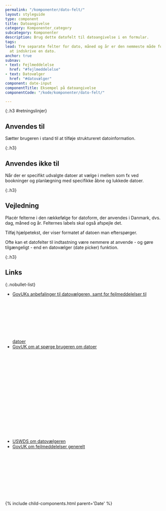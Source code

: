 ```yaml
---
permalink: "/komponenter/dato-felt/"
layout: styleguide
type: component
title: Datoangivelse
category: Komponenter_category
subcategory: Komponenter
description: Brug dette datofelt til datoangivelse i en formular.
tags: 
lead: Tre separate felter for dato, måned og år er den nemmeste måde for brugeren
  at indskrive en dato.
anchor: true
subnav:
- text: Fejlmeddelelse
  href: "#fejlmeddelelse"
- text: Datovælger
  href: "#datovælger"
component: date-input
componentTitle: Eksempel på datoangivelse
componentCode: "/kode/komponenter/dato-felt/"

---
```

{:.h3 #retningslinjer}

## Anvendes til

Sætter brugeren i stand til at tilføje struktureret datoinformation.

{:.h3}

## Anvendes ikke til

Når der er specifikt udvalgte datoer at vælge i mellem som fx ved bookninger og planlægning med specifikke åbne og lukkede datoer.

{:.h3}

## Vejledning

Placér felterne i den rækkefølge for datoform, der anvendes i Danmark, dvs. dag, måned og år. Felternes labels skal også afspejle det.

Tilføj hjælpetekst, der viser formatet af datoen man efterspørger.

Ofte kan et datofelter til indtastning være nemmere at anvende - og gøre tilgængeligt - end en datovælger (date picker) funktion.

{:.h3}

## Links

{:.nobullet-list}

* <a href="https://design-system.service.gov.uk/components/date-input/" class="icon-link">GovUKs anbefalinger til datovælgeren, samt for fejlmeddelelser til datoer<svg class="icon-svg" focusable="false" aria-hidden="true" tabindex="-1"><use xlink:href="#open-in-new"></use></svg></a>
* <a href="https://design-system.service.gov.uk/patterns/dates/" class="icon-link">GovUK om at spørge brugeren om datoer<svg class="icon-svg" focusable="false" aria-hidden="true" tabindex="-1"><use xlink:href="#open-in-new"></use></svg></a>
* <a href="https://v2.designsystem.digital.gov/components/form-controls/#date-input" class="icon-link">USWDS om datovælgeren<svg class="icon-svg" focusable="false" aria-hidden="true" tabindex="-1"><use xlink:href="#open-in-new"></use></svg></a>
* <a href="https://design-system.service.gov.uk/components/error-message/" class="icon-link">GovUK om fejlmeddelelser generelt<svg class="icon-svg" focusable="false" aria-hidden="true" tabindex="-1"><use xlink:href="#open-in-new"></use></svg></a>

{% include child-components.html parent='Date' %}